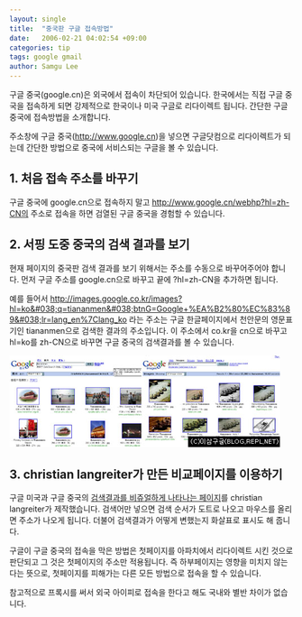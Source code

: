 ```yaml
---
layout: single
title:  "중국판 구글 접속방법"
date:   2006-02-21 04:02:54 +09:00
categories: tip
tags: google gmail
author: Samgu Lee
---
```

구글 중국(google.cn)은 외국에서 접속이 차단되어 있습니다. 한국에서는 직접 구글 중국을 접속하게 되면 강제적으로 한국이나 미국 구글로 리다이렉트 됩니다. 간단한 구글 중국에 접속방법을 소개합니다.

주소창에 구글 중국(http://www.google.cn)을 넣으면 구글닷컴으로 리다이렉트가 되는데 간단한 방법으로 중국에 서비스되는 구글을 볼 수 있습니다.

## 1. 처음 접속 주소를 바꾸기

구글 중국에 google.cn으로 접속하지 말고 http://www.google.cn/webhp?hl=zh-CN의 주소로 접속을 하면 검열된 구글 중국을 경험할 수 있습니다.

## 2. 서핑 도중 중국의 검색 결과를 보기

현재 페이지의 중국판 검색 결과를 보기 위해서는 주소를 수동으로 바꾸어주어야 합니다. 먼저 구글 주소를 google.cn으로 바꾸고 끝에 ?hl=zh-CN을 추가하면 됩니다.

예를 들어서 http://images.google.co.kr/images?hl=ko&#038;q=tiananmen&#038;btnG=Google+%EA%B2%80%EC%83%89&#038;lr=lang_en%7Clang_ko 라는 주소는 구글 한글페이지에서 천안문의 영문표기인 tiananmen으로 검색한 결과의 주소입니다. 이 주소에서 co.kr을 cn으로 바꾸고 hl=ko를 zh-CN으로 바꾸면 구글 중국의 검색결과를 볼 수 있습니다.

![구글 중국와 구글 한국의 검색결과 비교](/assets/how_to_google_china.jpg)

## 3. christian langreiter가 만든 비교페이지를 이용하기

구글 미국과 구글 중국의 [검색결과를 비쥬얼하게 나타나는 페이지](http://www.langreiter.com/exec/google-vs-google.html)를 christian langreiter가 제작했습니다. 검색어만 넣으면 검색 순서가 도트로 나오고 마우스를 올리면 주소가 나오게 됩니다. 더불어 검색결과가 어떻게 변했는지 화살표로 표시도 해 줍니다.

구글이 구글 중국의 접속을 막은 방법은 첫페이지를 아파치에서 리다이렉트 시킨 것으로 판단되고 그 것은 첫페이지의 주소만 적용됩니다. 즉 하부페이지는 영향을 미치지 않는다는 뜻으로, 첫페이지를 피해가는 다른 모든 방법으로 접속을 할 수 있습니다.

참고적으로 프록시를 써서 외국 아이피로 접속을 한다고 해도 국내와 별반 차이가 없습니다.
